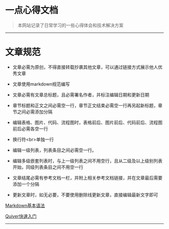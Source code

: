 # 一点心得文档

> 本网站记录了日常学习的一些心得体会和技术解决方案

---
# 文章规范

* 文章必需为原创，不得直接转载抄袭其他文章，可以通过链接方式展示他人优秀文章

* 文章使用markdown规范编写

* 文章必需有文章总标题，且必需署名作者，并标注编辑日期和更新日期

* 章节标题和正文之间必需空一行，章节正文结束必需空一行再另起新标题，章节之间必需添加分隔

* 编辑表格、图片、代码、流程图时，表格前后、图片前后、代码前后、流程图前后必需各空一行

* 换行符\<br\>单独一行

* 编辑一级列表，列表条目之间必需空一行。

* 编辑多级嵌套列表时，与上一级列表之间不用空行，且从二级及以上级别列表开始，同级列表条目之间不用空一行

* 文章结尾必需有参考文档一栏，并附上相关参考文档链接，并在文章最后需要添加一个分隔

* 更新文章时，如无必要，不要使用删除线更新文章，直接编辑最新文字即可

[Markdown基本语法](/documents/note/docs/Markdown基本语法.md)

[Quiver快速入门](https://blog.csdn.net/weixin_30653023/article/details/97813331)

---